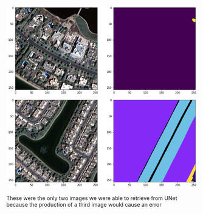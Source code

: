 ![](https://github.com/AndrewCrews/CS301-PROJECT/blob/main/images/pic1.png)
![](https://github.com/AndrewCrews/CS301-PROJECT/blob/main/images/pic2.png)


These were the only two images we were able to retrieve from UNet because the production of a third image would cause an error
